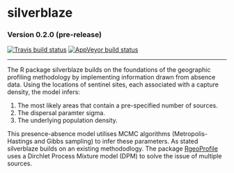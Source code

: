# silverblaze
### Version 0.2.0 (pre-release)
[![Travis build status](https://travis-ci.org/Michael-Stevens-27/silverblaze.svg?branch=master)](https://travis-ci.org/Michael-Stevens-27/silverblaze)
[![AppVeyor build status](https://ci.appveyor.com/api/projects/status/github/Michael-Stevens-27/silverblaze?branch=master&svg=true)](https://ci.appveyor.com/project/Michael-Stevens-27/silverblaze)

--------------------------------------------------------------------------------------------------------------------------------

The R package silverblaze builds on the foundations of the geographic profiling methodology by implementing information drawn from absence data. Using the locations of sentinel sites, each associated with a capture density, the model infers:

1. The most likely areas that contain a pre-specified number of sources.
2. The dispersal paramter sigma.
3. The underlying population density.

This presence-absence model utilises MCMC algorithms (Metropolis-Hastings and Gibbs sampling) to infer these parameters. As stated silverblaze builds on an existing methododlogy. The package [RgeoProfile](https://github.com/bobverity/Rgeoprofile) uses a Dirchlet Process Mixture model (DPM) to solve the issue of multiple sources.           
